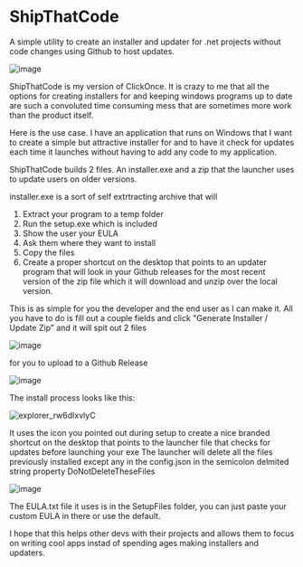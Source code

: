 # ShipThatCode
 A simple utility to create an installer and updater for .net projects without code changes using Github to host updates.

![image](https://github.com/Echostorm44/ShipThatCode/assets/107306362/949b09ca-1f17-4148-9a36-bb9766e8290a)

ShipThatCode is my version of ClickOnce.  It is crazy to me that all the options for creating installers for and keeping windows programs up to date are such a convoluted time consuming mess that are sometimes more work than the product itself.

Here is the use case. I have an application that runs on Windows that I want to create a simple but attractive installer for and to have it check for updates each time it launches without having to add any code to my application.

ShipThatCode builds 2 files.  An installer.exe and a zip that the launcher uses to update users on older versions.  

installer.exe is a sort of self extrtracting archive that will 
1. Extract your program to a temp folder
2. Run the setup.exe which is included
3. Show the user your EULA
4. Ask them where they want to install
5. Copy the files
6. Create a proper shortcut on the desktop that points to an updater program that will look in your Github releases for the most recent version of the zip file which it will download and unzip over the local version.

This is as simple for you the developer and the end user as I can make it.
All you have to do is fill out a couple fields and click "Generate Installer / Update Zip" and it will spit out 2 files 

![image](https://github.com/Echostorm44/ShipThatCode/assets/107306362/c0996fe1-4706-4b83-8046-adf49a011dcf)

for you to upload to a Github Release

![image](https://github.com/Echostorm44/ShipThatCode/assets/107306362/e157eb54-7573-434b-b6ed-af39e192c44b)


The install process looks like this:

![explorer_rw6dIxvlyC](https://github.com/Echostorm44/ShipThatCode/assets/107306362/9cbc45e1-5eb7-4a85-9c9d-1168a91c1574)

It uses the icon you pointed out during setup to create a nice branded shortcut on the desktop that points to the launcher file that checks for updates before launching your exe
The launcher will delete all the files previously installed except any in the config.json in the semicolon delmited string property DoNotDeleteTheseFiles

![image](https://github.com/Echostorm44/ShipThatCode/assets/107306362/3e9b6c48-2f99-4241-8e14-308b1c0509ce)

The EULA.txt file it uses is in the SetupFiles folder, you can just paste your custom EULA in there or use the default.

I hope that this helps other devs with their projects and allows them to focus on writing cool apps instad of spending ages making installers and updaters. 





